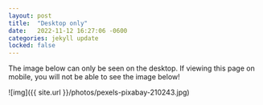 ```yaml
---
layout: post
title:  "Desktop only"
date:   2022-11-12 16:27:06 -0600
categories: jekyll update
locked: false
---
```

The image below can only be seen on the desktop. If viewing this page on mobile, you will not be able to see the image below!

<!--lock_start-->
<!--lock:{"data":"desktop_only","fade_time":0}-->


![img]({{ site.url }}/photos/pexels-pixabay-210243.jpg)

<!--lock_end-->
